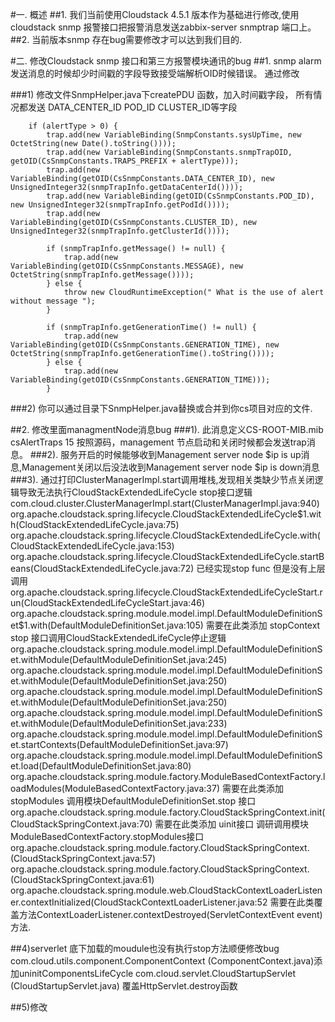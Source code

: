 #一. 概述
##1. 我们当前使用Cloudstack 4.5.1 版本作为基础进行修改,使用cloudstack snmp 报警接口把报警消息发送zabbix-server snmptrap 端口上。
##2. 当前版本snmp 存在bug需要修改才可以达到我们目的.

#二. 修改Cloudstack snmp 接口和第三方报警模块通讯的bug
##1. snmp alarm 发送消息的时候却少时间戳的字段导致接受端解析OID时候错误。
     通过修改

###1) 修改文件SnmpHelper.java下createPDU 函数，加入时间戳字段， 所有情况都发送 DATA_CENTER_ID POD_ID CLUSTER_ID等字段
	   	
        if (alertType > 0) {
            trap.add(new VariableBinding(SnmpConstants.sysUpTime, new OctetString(new Date().toString())));
            trap.add(new VariableBinding(SnmpConstants.snmpTrapOID, getOID(CsSnmpConstants.TRAPS_PREFIX + alertType)));
            trap.add(new VariableBinding(getOID(CsSnmpConstants.DATA_CENTER_ID), new UnsignedInteger32(snmpTrapInfo.getDataCenterId())));
            trap.add(new VariableBinding(getOID(CsSnmpConstants.POD_ID), new UnsignedInteger32(snmpTrapInfo.getPodId())));
            trap.add(new VariableBinding(getOID(CsSnmpConstants.CLUSTER_ID), new UnsignedInteger32(snmpTrapInfo.getClusterId())));

            if (snmpTrapInfo.getMessage() != null) {
                trap.add(new VariableBinding(getOID(CsSnmpConstants.MESSAGE), new OctetString(snmpTrapInfo.getMessage())));
            } else {
                throw new CloudRuntimeException(" What is the use of alert without message ");
            }

            if (snmpTrapInfo.getGenerationTime() != null) {
                trap.add(new VariableBinding(getOID(CsSnmpConstants.GENERATION_TIME), new OctetString(snmpTrapInfo.getGenerationTime().toString())));
            } else {
                trap.add(new VariableBinding(getOID(CsSnmpConstants.GENERATION_TIME)));
            }

###2) 你可以通过目录下SnmpHelper.java替换或合并到你cs项目对应的文件.


##2. 修改里面managmentNode消息bug
###1). 此消息定义CS-ROOT-MIB.mib csAlertTraps 15 按照源码，management 节点启动和关闭时候都会发送trap消息。
###2). 服务开启的时候能够收到Management server node $ip is up消息,Management关闭以后没法收到Management server node $ip is down消息
###3). 通过打印ClusterManagerImpl.start调用堆栈,发现相关类缺少节点关闭逻辑导致无法执行CloudStackExtendedLifeCycle stop接口逻辑
		com.cloud.cluster.ClusterManagerImpl.start(ClusterManagerImpl.java:940)
		org.apache.cloudstack.spring.lifecycle.CloudStackExtendedLifeCycle$1.with(CloudStackExtendedLifeCycle.java:75)
		org.apache.cloudstack.spring.lifecycle.CloudStackExtendedLifeCycle.with(CloudStackExtendedLifeCycle.java:153)
		org.apache.cloudstack.spring.lifecycle.CloudStackExtendedLifeCycle.startBeans(CloudStackExtendedLifeCycle.java:72) 已经实现stop func 但是没有上层调用
		org.apache.cloudstack.spring.lifecycle.CloudStackExtendedLifeCycleStart.run(CloudStackExtendedLifeCycleStart.java:46) 
		org.apache.cloudstack.spring.module.model.impl.DefaultModuleDefinitionSet$1.with(DefaultModuleDefinitionSet.java:105)  需要在此类添加 stopContext stop 接口调用CloudStackExtendedLifeCycle停止逻辑
		org.apache.cloudstack.spring.module.model.impl.DefaultModuleDefinitionSet.withModule(DefaultModuleDefinitionSet.java:245)
		org.apache.cloudstack.spring.module.model.impl.DefaultModuleDefinitionSet.withModule(DefaultModuleDefinitionSet.java:250)
		org.apache.cloudstack.spring.module.model.impl.DefaultModuleDefinitionSet.withModule(DefaultModuleDefinitionSet.java:250)
		org.apache.cloudstack.spring.module.model.impl.DefaultModuleDefinitionSet.withModule(DefaultModuleDefinitionSet.java:233)
		org.apache.cloudstack.spring.module.model.impl.DefaultModuleDefinitionSet.startContexts(DefaultModuleDefinitionSet.java:97)
		org.apache.cloudstack.spring.module.model.impl.DefaultModuleDefinitionSet.load(DefaultModuleDefinitionSet.java:80)
		org.apache.cloudstack.spring.module.factory.ModuleBasedContextFactory.loadModules(ModuleBasedContextFactory.java:37) 需要在此类添加 stopModules 调用模块DefaultModuleDefinitionSet.stop 接口
		org.apache.cloudstack.spring.module.factory.CloudStackSpringContext.init(CloudStackSpringContext.java:70) 需要在此类添加 uinit接口 调研调用模块ModuleBasedContextFactory.stopModules接口
		org.apache.cloudstack.spring.module.factory.CloudStackSpringContext.<init>(CloudStackSpringContext.java:57)
		org.apache.cloudstack.spring.module.factory.CloudStackSpringContext.<init>(CloudStackSpringContext.java:61)
		org.apache.cloudstack.spring.module.web.CloudStackContextLoaderListener.contextInitialized(CloudStackContextLoaderListener.java:52 需要在此类覆盖方法ContextLoaderListener.contextDestroyed(ServletContextEvent event)方法.

##4)serverlet 底下加载的moudule也没有执行stop方法顺便修改bug
        com.cloud.utils.component.ComponentContext (ComponentContext.java)添加uninitComponentsLifeCycle
        com.cloud.servlet.CloudStartupServlet (CloudStartupServlet.java) 覆盖HttpServlet.destroy函数

##5)修改 
